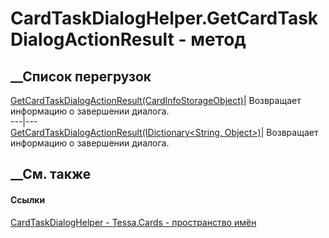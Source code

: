 # CardTaskDialogHelper.GetCardTaskDialogActionResult - метод
##  __Список перегрузок
[GetCardTaskDialogActionResult(CardInfoStorageObject)](M_Tessa_Cards_CardTaskDialogHelper_GetCardTaskDialogActionResult_1.htm)|
Возвращает информацию о завершении диалога.  
---|---  
[GetCardTaskDialogActionResult(IDictionary<String,
Object>)](M_Tessa_Cards_CardTaskDialogHelper_GetCardTaskDialogActionResult.htm)|
Возвращает информацию о завершении диалога.  
## __См. также
#### Ссылки
[CardTaskDialogHelper - ](T_Tessa_Cards_CardTaskDialogHelper.htm)
[Tessa.Cards - пространство имён](N_Tessa_Cards.htm)

